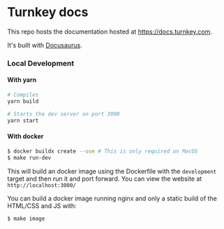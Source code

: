 # Turnkey docs

This repo hosts the documentation hosted at https://docs.turnkey.com.

It's built with [Docusaurus](https://docusaurus.io/).

### Local Development

#### With yarn

```sh
# Compiles
yarn build

# Starts the dev server on port 3000
yarn start
```

#### With docker

```sh
$ docker buildx create --use # This is only required on MacOS
$ make run-dev
```

This will build an docker image using the Dockerfile with the `development` target and then run it and port forward.
You can view the website at `http://localhost:3000/`

You can build a docker image running nginx and only a static build of the HTML/CSS and JS with:

```sh
$ make image
```
